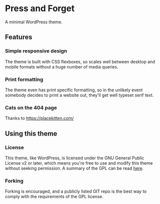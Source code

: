 # Press and Forget
A minimal WordPress theme.

## Features
### Simple responsive design
The theme is built with CSS flexboxes, so scales well between desktop and mobile formats without a huge number of media queries.

### Print formatting
The theme even has print specific formatting, so in the unlikely event somebody decides to print a website out, they'll get well typeset serif text.

### Cats on the 404 page
Thanks to https://placekitten.com/

## Using this theme
### License
This theme, like WordPress, is licensed under the GNU General Public License v2 or later, which means you're free to use and modify this theme without seeking permission. A summary of the GPL can be read [here](https://tldrlegal.com/license/gnu-general-public-license-v2).

### Forking
Forking is encouraged, and a publicly listed GIT repo is the best way to comply with the requirements of the GPL license.
